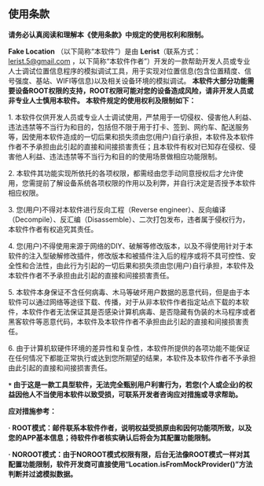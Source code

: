 ## 使用条款


**请务必认真阅读和理解本《使用条款》中规定的使用权利和限制。**

**Fake Location** （以下简称“本软件”）是由 **Lerist**（联系方式：lerist.5@gmail.com ，以下简称“本软件作者”）开发的一款帮助开发人员或专业人士调试位置信息程序的模拟调试工具，用于实现对位置信息(包含位置精度、信号强度、基站、WIFI等信息)以及相关设备环境的模拟调试。
**本软件大部分功能需要设备ROOT权限的支持，ROOT权限可能对您的设备造成风险，请非开发人员或非专业人士慎用本软件。**
**本软件规定的使用权利及限制如下：**

<p>1. 本软件仅供开发人员或专业人士调试使用，严禁用于一切侵权、侵害他人利益、违法违禁等不当行为和目的，包括但不限于用于打卡、签到、网约车、配送服务等，因使用本软件造成的一切后果和损失须由您(用户)自行承担，本软件及本软件作者不予承担由此引起的直接和间接损害责任；且本软件有权对已知存在侵权、侵害他人利益、违法违禁等不当行为和目的的使用场景做相应功能限制。</p>
<p>2. 本软件其功能实现所依托的各项权限，都需经由您手动同意授权后才允许使用，您需提前了解设备系统各项权限的作用以及利弊，并自行决定是否授予本软件相应权限。</p>
<p>3. 您(用户)不得对本软件进行反向工程（Reverse engineer）、反向编译（Decompile）、反汇编（Disassemble）、二次打包发布，违者属于侵权行为，本软件作者有权追究其责任。</p>
<p>4. 您(用户)不得使用来源于网络的DIY、破解等修改版本，以及不得使用针对于本软件的注入型破解修改插件，修改版本和被插件注入后的程序或将不具可控性、安全性和合法性，由此行为引起的一切后果和损失须由您(用户)自行承担，本软件及本软件作者不予承担由此引起的直接和间接损害责任。</p>
<p>5. 本软件本身保证不含任何病毒、木马等破坏用户数据的恶意代码，但是由于本软件可以通过网络等途径下载、传播，对于从非本软件作者指定站点下载的本软件，本软件作者无法保证其是否感染计算机病毒、是否隐藏有伪装的木马程序或者黑客软件等恶意代码，本软件及本软件作者不承担由此引起的直接和间接损害责任。</p>
<p>6. 由于计算机软硬件环境的差异性和复杂性，本软件所提供的各项功能不能保证在任何情况下都能正常执行或达到您所期望的结果，本软件及本软件作者不予承担由此引起的直接和间接损害责任。</p>

**`*` 由于这是一款工具型软件，无法完全甄别用户利害行为，若您(个人或企业)的权益因他人不当使用本软件以致受损，可联系开发者咨询应对措施或寻求帮助。**

**应对措施参考：**

**· ROOT模式：邮件联系本软件作者，说明权益受损原由和因何功能项所致，以及您的APP基本信息；待软件作者核实确认后将会为其配置功能限制。**

**· NOROOT模式：由于NOROOT模式权限有限，后台无法像ROOT模式一样对其配置功能限制，软件开发商可直接使用“Location.isFromMockProvider()”方法判断并过滤模拟数据。**
